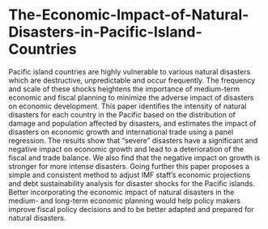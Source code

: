 # The-Economic-Impact-of-Natural-Disasters-in-Pacific-Island-Countries
Pacific island countries are highly vulnerable to various natural disasters which are destructive, unpredictable and occur frequently. The frequency and scale of these shocks heightens the importance of medium-term economic and fiscal planning to minimize the adverse impact of disasters on economic development. This paper identifies the intensity of natural disasters for each country in the Pacific based on the distribution of damage and population affected by disasters, and estimates the impact of disasters on economic growth and international trade using a panel regression. The results show that “severe” disasters have a significant and negative impact on economic growth and lead to a deterioration of the fiscal and trade balance. We also find that the negative impact on growth is stronger for more intense disasters. Going further this paper proposes a simple and consistent method to adjust IMF staff’s economic projections and debt sustainability analysis for disaster shocks for the Pacific islands. Better incorporating the economic impact of natural disasters in the medium- and long-term economic planning would help policy makers improve fiscal policy decisions and to be better adapted and prepared for natural disasters.
